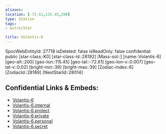 ```yaml
---
aliases: 
location: [-72.61,115.45,200]
type: Station
tags:
- astro/Star

title: Volantis-6
---
```

SpocWebEntityId: 27718
isDeleted: false
isReadOnly: false
confidential: public
[star-class::K0]
[star-class-id::28192]
[Mass-sol::]
[name::Volantis-6]
[geo-alt::200]
[geo-lon::115.45]
[geo-lat::-72.61]
[geo-lon-v::0.007]
[geo-lat-v::0.02]
[bright-min::39]
[bright-max::39]
[Zodiac-index::6]
[ZodiacId::28169]
[NextStarId::28014]



## Confidential Links & Embeds: 
- [Volantis-6](../../../_public/astro/Star/Volantis-6.md) 
- [Volantis-6.internal](../../../_internal/astro/Star/Volantis-6.internal.md) 
- [Volantis-6.protect](../../../_protect/astro/Star/Volantis-6.protect.md) 
- [Volantis-6.private](../../../_private/astro/Star/Volantis-6.private.md) 
- [Volantis-6.personal](../../../_personal/astro/Star/Volantis-6.personal.md) 
- [Volantis-6.secret](../../../_secret/astro/Star/Volantis-6.secret.md) 
